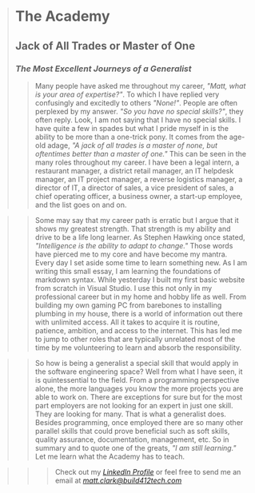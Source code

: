 ># **The Academy**
>## **Jack of All Trades or Master of One**
>### ***The Most Excellent Journeys of a Generalist***
>>Many people have asked me throughout my career, *"Matt, what is your area of expertise?"*.  To which I have replied very confusingly and excitedly to others *"None!"*.  People are often perplexed by my answer. *"So you have no special skills?"*, they often reply. Look, I am not saying that I have no special skills.  I have quite a few in spades but what I pride myself in is the ability to be more than a one-trick pony. It comes from the age-old adage, *"A jack of all trades is a master of none, but oftentimes better than a master of one."*  This can be seen in the many roles throughout my career. I have been a legal intern, a restaurant manager, a district retail manager, an IT helpdesk manager, an IT project manager, a reverse logistics manager, a director of IT, a director of sales, a vice president of sales, a chief operating officer, a business owner, a start-up employee, and the list goes on and on. 
  
>>Some may say that my career path is erratic but I argue that it shows my greatest strength.  That strength is my ability and drive to be a life long learner.  As Stephen Hawking once stated, *"Intelligence is the ability to adapt to change."*  Those words have pierced me to my core and have become my mantra. Every day I set aside some time to learn something new.  As I am writing this small essay, I am learning the foundations of markdown syntax.  While yesterday I built my first basic website from scratch in Visual Studio.  I use this not only in my professional career but in my home and hobby life as well.  From building my own gaming PC from barebones to installing plumbing in my house, there is a world of information out there with unlimited access. All it takes to acquire it is routine, patience, ambition, and access to the internet. This has led me to jump to other roles that are typically unrelated most of the time by me volunteering to learn and absorb the responsibility.  
  
>>So how is being a generalist a special skill that would apply in the software engineering space?  Well from what I have seen, it is quintessential to the field.  From a programming perspective alone, the more languages you know the more projects you are able to work on.  There are exceptions for sure but for the most part employers are not looking for an expert in just one skill.  They are looking for many.  That is what a generalist does. Besides programming, once employed there are so many other parallel skills that could prove beneficial such as soft skills, quality assurance, documentation, management, etc.  So in summary and to quote one of the greats, *"I am still learning."*  Let me learn what the Academy has to teach.

>>>Check out my *[LinkedIn Profile](https://www.linkedin.com/in/mattjclarktech/)* or feel free to send me an email at *<matt.clark@build412tech.com>*
